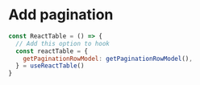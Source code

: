 # Add pagination
```jsx
const ReactTable = () => {
  // Add this option to hook
  const reactTable = {
    getPaginationRowModel: getPaginationRowModel(),
  } = useReactTable()
}
``` 